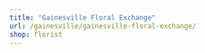 ```yaml
---
title: "Gainesville Floral Exchange"
url: /gainesville/gainesville-floral-exchange/
shop: florist
---
```

